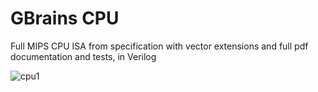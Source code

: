# GBrains CPU

Full MIPS CPU ISA from specification with vector extensions and full pdf documentation and tests, in Verilog

![cpu1](https://github.com/user-attachments/assets/b64cf872-56ca-4d86-990c-90286de143b7)
